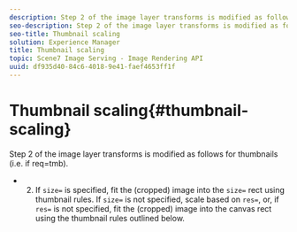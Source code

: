 ```yaml
---
description: Step 2 of the image layer transforms is modified as follows for thumbnails (i.e. if req=tmb).
seo-description: Step 2 of the image layer transforms is modified as follows for thumbnails (i.e. if req=tmb).
seo-title: Thumbnail scaling
solution: Experience Manager
title: Thumbnail scaling
topic: Scene7 Image Serving - Image Rendering API
uuid: df935d40-84c6-4018-9e41-faef4653ff1f
---
```


# Thumbnail scaling{#thumbnail-scaling}

Step 2 of the image layer transforms is modified as follows for thumbnails (i.e. if req=tmb).

* 2. If `size=` is specified, fit the (cropped) image into the `size=` rect using thumbnail rules. If `size=` is not specified, scale based on `res=`, or, if `res=` is not specified, fit the (cropped) image into the canvas rect using the thumbnail rules outlined below.

